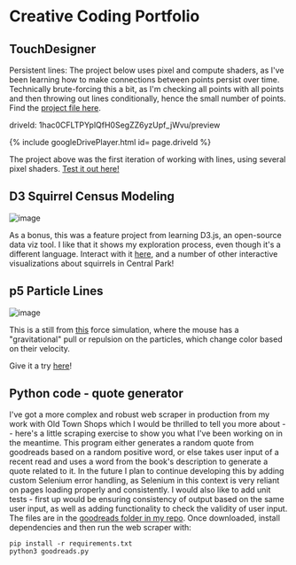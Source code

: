 # Creative Coding Portfolio

## TouchDesigner

Persistent lines:
The project below uses pixel and compute shaders, as I've been learning how to make connections between points persist over time. Technically brute-forcing this a bit, as I'm checking all points with all points and then throwing out lines conditionally, hence the small number of points. Find the [project file here](https://github.com/aecollier/portfolio/blob/main/stoch_aesthetic.tox). 

driveId: 1hac0CFLTPYplQfH0SegZZ6yzUpf_jWvu/preview

{% include googleDrivePlayer.html id= page.driveId %}

The project above was the first iteration of working with lines, using several pixel shaders. [Test it out here!](https://github.com/aecollier/portfolio/blob/updates/webcam_lines.tox)


## D3 Squirrel Census Modeling

![image](https://user-images.githubusercontent.com/63130693/117375435-d1476d00-ae83-11eb-9c4c-916c8034225f.png)

As a bonus, this was a feature project from learning D3.js, an open-source data viz tool. I like that it shows my exploration process, even though it's a different language. Interact with it [here](https://observablehq.com/@aecollier/sqrrules), and a number of other interactive visualizations about squirrels in Central Park! 


## p5 Particle Lines
![image](https://user-images.githubusercontent.com/63130693/117043700-6dc21180-acc2-11eb-8d71-72bb223a577b.png)

This is a still from [this](https://aecollier.github.io/portfolio/live_sketches/) force simulation, where the mouse has a "gravitational" pull or repulsion on the particles, which change color based on their velocity.

Give it a try [here](https://aecollier.github.io/portfolio/live_sketches/)!

## Python code - quote generator
I've got a more complex and robust web scraper in production from my work with Old Town Shops which I would be thrilled to tell you more about -- here's a little scraping exercise to show you what I've been working on in the meantime. This program either generates a random quote from goodreads based on a random positive word, or else takes user input of a recent read and uses a word from the book's description to generate a quote related to it. In the future I plan to continue developing this by adding custom Selenium error handling, as Selenium in this context is very reliant on pages loading properly and consistently. I would also like to add unit tests - first up would be ensuring consistency of output based on the same user input, as well as adding functionality to check the validity of user input. 
The files are in the [goodreads folder in my repo](https://github.com/aecollier/portfolio/tree/main/goodreads). Once downloaded, install dependencies and then run the web scraper with:
```
pip install -r requirements.txt
python3 goodreads.py
```



